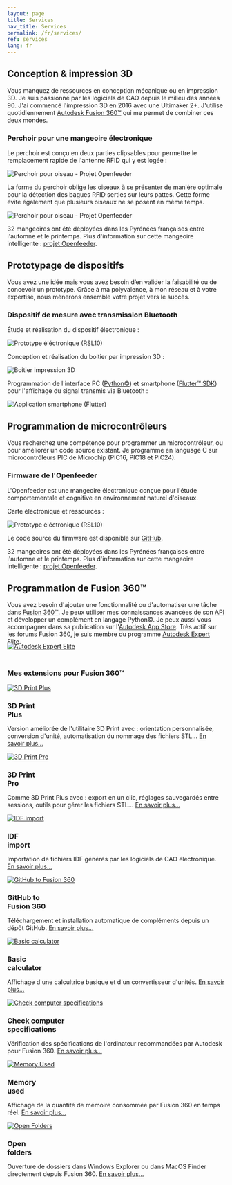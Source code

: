 ```yaml
---
layout: page
title: Services
nav_title: Services
permalink: /fr/services/
ref: services
lang: fr
---
```


<h2 class="post-list-heading" id="conception">Conception & impression 3D</h2>
<p class="services">Vous manquez de ressources en conception mécanique ou en impression 3D. Je suis passionné par les logiciels de CAO depuis le milieu des années 90. J'ai commencé l'impression 3D en 2016 avec une Ultimaker 2+. J'utilise quotidiennement <a href="https://www.autodesk.fr/products/fusion-360/overview" target="_blank">Autodesk Fusion 360&trade;</a> qui me permet de combiner ces deux mondes.</p>
<div class="service-example">
  <div class="service-example-title">
    <h3><span  class="service-example-title">Perchoir pour une mangeoire électronique</span></h3>
  </div>
  <p>Le perchoir est conçu en deux parties clipsables pour permettre le remplacement rapide de l'antenne RFID qui y est logée&nbsp;:</p>
  <div class="services">
    <img class="services" src="/assets/images/openfeeder.gif" alt="Perchoir pour oiseau - Projet Openfeeder"/>
  </div>
  <p>La forme du perchoir oblige les oiseaux à se présenter de manière optimale pour la détection des bagues RFID serties sur leurs pattes. Cette forme évite également que plusieurs oiseaux ne se posent en même temps.</p>
  <div class="services">
    <img class="services" style="max-width: none;" src="/assets/images/openfeeder-perch-03.jpg" alt="Perchoir pour oiseau - Projet Openfeeder"/>
  </div>
  <p>32 mangeoires ont été déployées dans les Pyrénées françaises entre l'automne et le printemps. Plus d'information sur cette mangeoire intelligente&nbsp;: <a href="https://econect.cnrs.fr/openfeeder-et-smartnest/" target="_blank">projet Openfeeder</a>.</p>
</div>
<h2 class="post-list-heading" id="prototypage">Prototypage de dispositifs</h2>
<p class="services">Vous avez une idée mais vous avez besoin d’en valider la faisabilité ou de concevoir un prototype. Grâce à ma polyvalence, à mon réseau et à votre expertise, nous mènerons ensemble votre projet vers le succès.</p>
<div class="service-example">
  <div class="service-example-title">
    <h3><span  class="service-example-title">Dispositif de mesure avec transmission Bluetooth</span></h3>
  </div>
  <p>&Eacute;tude et réalisation du dispositif électronique&nbsp;:</p>
  <div class="services">
  <img class="services" src="/assets/images/dispositif-mesure-01.jpg" alt="Prototype éléctronique (RSL10)"/>
  </div>
  <p>Conception et réalisation du boitier par impression 3D&nbsp;:</p>
  <div class="services">
    <img class="services" src="/assets/images/dispositif-mesure-02.jpg" alt="Boitier impression 3D"/>
  </div>
  <p>Programmation de l'interface PC (<a href="https://www.python.org/" target="_blank">Python&copy;</a>) et smartphone (<a href="https://flutter.dev/" target="_blank">Flutter&#153; SDK</a>) pour l'affichage du signal transmis via Bluetooth&nbsp;:</p>
  <div class="services">
    <img class="services" src="/assets/images/dispositif-mesure-03.jpg" alt="Application smartphone (Flutter)"/>
  </div>
</div>
<h2 class="post-list-heading" id="microcontroleurs">Programmation de microcontr&ocirc;leurs</h2>
<p class="services">Vous recherchez une compétence pour programmer un microcontrôleur, ou pour améliorer un code source existant. Je programme en language C sur microcontr&ocirc;leurs PIC de Microchip (PIC16, PIC18 et PIC24).</p>
<div class="service-example">
  <div class="service-example-title">
    <h3><span  class="service-example-title">Firmware de l'Openfeeder</span></h3>
  </div>
  <p>L'Openfeeder est une mangeoire électronique conçue pour l'étude comportementale et cognitive en environnement naturel d'oiseaux.</p>
  <p>Carte électronique et ressources&nbsp;:</p>
  <div class="services">
  <img class="services" style="max-width: 450px;" src="/assets/images/of-board-details-v03.png" alt="Prototype éléctronique (RSL10)"/>
  </div>
  <p>Le code source du firmware est disponible sur <a href="https://github.com/OpenFeeder/firmware" target="_blank">GitHub</a>.</p>
  <p>32 mangeoires ont été déployées dans les Pyrénées françaises entre l'automne et le printemps. Plus d'information sur cette mangeoire intelligente&nbsp;: <a href="https://econect.cnrs.fr/openfeeder-et-smartnest/" target="_blank">projet Openfeeder</a>.</p>
</div>
<h2 class="post-list-heading" id="fusion360">Programmation de Fusion 360&trade;</h2>
<p class="services">Vous avez besoin d'ajouter une fonctionnalité ou d'automatiser une tâche dans <a href="https://www.autodesk.fr/products/fusion-360/overview" target="_blank">Fusion&nbsp;360&trade;</a>. Je peux utiliser mes connaissances avancées de son <a href="https://help.autodesk.com/view/fusion360/ENU/?guid=GUID-A92A4B10-3781-4925-94C6-47DA85A4F65A" target="_blank">API</a> et développer un complément en langage Python&copy;. Je peux aussi vous accompagner dans sa publication sur l'<a href="https://apps.autodesk.com/FUSION/fr/List/Search?isAppSearch=True&searchboxstore=FUSION&facet=&collection=&sort=&query=" target="_blank">Autodesk App Store</a>. Très actif sur les forums Fusion&nbsp;360, je suis membre du programme <a href="https://www.autodesk.fr/expert-elite/overview" target="_blank">Autodesk Expert Elite</a>.</p>
<div class="services">
    <a href="https://forums.autodesk.com/t5/user/viewprofilepage/user-id/3865419" target="_blank"><img class="services" style="border-radius: 0; margin: -20px 0 20px 0;" src="/assets/images/EE_Member_Badge_Email_Signature.png" alt="Autodesk Expert Elite"/></a>
</div>
<div class="service-example">
  <div class="service-example-title">
    <h3><span  class="service-example-title">Mes extensions pour Fusion&nbsp;360&trade;</span></h3>
  </div>
  <section>
        <div class="three-col">
          <a href=""><img class="services-small" src="/assets/images/3DPrintPlus.png" alt="3D Print Plus"/></a>
          <h3 style="margin-bottom: 0">3D Print<br/>Plus</h3>
          <p>Version améliorée de l'utilitaire 3D Print avec&nbsp;: orientation personnalisée, conversion d'unité, automatisation du nommage des fichiers STL&#133; <a href="">En savoir plus&#133;</a></p>
        </div>
        <div class="three-col">
          <a href=""><img class="services-small" src="/assets/images/3DPrintPro.png" alt="3D Print Pro"/></a>
          <h3 style="margin-bottom: 0">3D Print<br/>Pro</h3>
          <p>Comme 3D Print Plus avec&nbsp;: export en un clic, réglages sauvegardés entre sessions, outils pour gérer les fichiers STL&#133; <a href="">En savoir plus&#133;</a></p>
        </div>
  </section>
  <section>
        <div class="three-col">
          <a href=""><img class="services-small" src="/assets/images/idf-fusion-360.png" alt="IDF import"/></a>
          <h3 style="margin-bottom: 0">IDF<br/>import</h3>
          <p>Importation de fichiers IDF générés par les logiciels de CAO électronique. <a href="">En savoir plus&#133;</a></p>
        </div>
        <div class="three-col">
          <a href=""><img class="services-small" src="/assets/images/github-fusion-360.png" alt="GitHub to Fusion 360"/></a>
          <h3 style="margin-bottom: 0">GitHub to<br/>Fusion&nbsp;360</h3>
          <p>Téléchargement et installation automatique de compléments depuis un dépôt GitHub. <a href="">En savoir plus&#133;</a></p>
        </div>
  </section>
  <section>
        <div class="three-col">
          <a href=""><img class="services-small" src="/assets/images/BasicCalculator.png" alt="Basic calculator"/></a>
          <h3 style="margin-bottom: 0">Basic<br/>calculator</h3>
          <p>Affichage d'une calcultrice basique et d'un convertisseur d'unités. <a href="">En savoir plus&#133;</a></p>
        </div>
        <div class="three-col">
          <a href=""><img class="services-small" src="/assets/images/CheckComputerSpecifications.png" alt="Check computer specifications"/></a>
          <h3 style="margin-bottom: 0">Check computer<br/>specifications</h3>
          <p>Vérification des spécifications de l'ordinateur recommandées par Autodesk pour Fusion&nbsp;360. <a href="">En savoir plus&#133;</a></p>
        </div>
  </section>
  <section>
        <div class="three-col">
          <a href=""><img class="services-small" src="/assets/images/MemoryUsed.png" alt="Memory Used"/></a>
          <h3 style="margin-bottom: 0">Memory<br/>used</h3>
          <p>Affichage de la quantité de mémoire consommée par Fusion&nbsp;360 en temps réel. <a href="">En savoir plus&#133;</a></p>
        </div>
        <div class="three-col">
          <a href=""><img class="services-small" src="/assets/images/OpenFolders.png" alt="Open Folders"/></a>
          <h3 style="margin-bottom: 0">Open<br/>folders</h3>
          <p>Ouverture de dossiers dans Windows Explorer ou dans MacOS Finder directement depuis Fusion&nbsp;360. <a href="">En savoir plus&#133;</a></p>
        </div>
  </section>
  <!-- <section>
        <div class="three-col">
          <a href=""><img class="services-small" src="/assets/images/empty-150x150.png" alt=""/></a>
          <h3 style="margin-bottom: 0">&nbsp;</h3>
          <p><a href="">&nbsp;</a></p>
        </div>
        <div class="three-col">
          <a href=""><img class="services-small" src="/assets/images/empty-150x150.png" alt=""/></a>
          <h3 style="margin-bottom: 0">&nbsp;</h3>
          <p><a href="">&nbsp;</a></p>
        </div>
  </section> -->
</div>